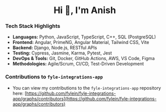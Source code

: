 <h1 align="center">Hi 👋, I'm Anish</h1>

### Tech Stack Highlights

* **Languages:** Python, JavaScript, TypeScript, C++, SQL (PostgreSQL)
* **Frontend:** Angular, PrimeNG, Angular Material, Tailwind CSS, Vite
* **Backend:** Django, Node.js, RESTful APIs
* **Testing:** Cypress, Jasmine, Karma, Pytest, Jest
* **DevOps & Tools:** Git, Docker, GitHub Actions, AWS, VS Code, Figma
* **Methodologies:** Agile/Scrum, CI/CD, Test-Driven Development

### Contributions to `fyle-integrations-app`

* You can view my contributions to the `fyle-integrations-app` repository here: [https://github.com/fylein/fyle-integrations-app/graphs/contributors](https://github.com/fylein/fyle-integrations-app/graphs/contributors)
